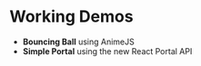 # Working Demos

- **Bouncing Ball** using AnimeJS
- **Simple Portal** using the new React Portal API
